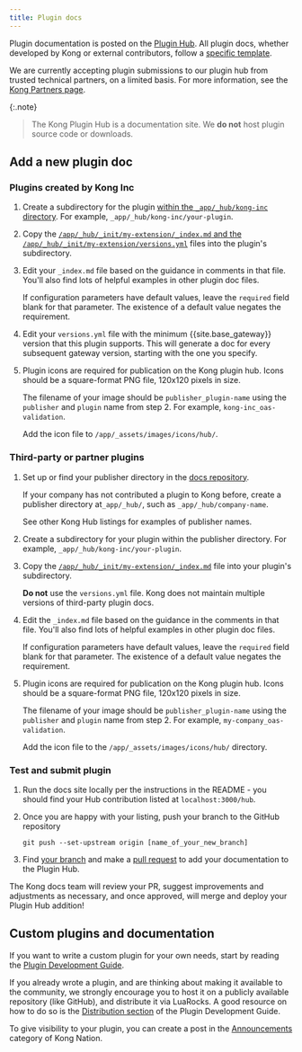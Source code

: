 ```yaml
---
title: Plugin docs
---
```


Plugin documentation is posted on the [Plugin Hub](/hub/). 
All plugin docs, whether developed by Kong or external contributors,
follow a [specific template](https://github.com/Kong/docs.konghq.com/tree/main/app/_hub/_init/my-extension).

We are currently accepting plugin submissions to our plugin hub from trusted technical partners, on a limited basis. 
For more information, see the [Kong Partners page](https://konghq.com/partners/).

{:.note}
> The Kong Plugin Hub is a documentation site. We **do not** host plugin source code or downloads.

## Add a new plugin doc

### Plugins created by Kong Inc

1. Create a subdirectory for the plugin [within the `_app/_hub/kong-inc` directory](https://github.com/Kong/docs.konghq.com/tree/main/app/_hub/kong-inc/).
For example, `_app/_hub/kong-inc/your-plugin`.

1. Copy the [`/app/_hub/_init/my-extension/_index.md` and 
the `/app/_hub/_init/my-extension/versions.yml`](https://github.com/Kong/docs.konghq.com/tree/main/app/_hub/_init/my-extension)
files into the plugin's subdirectory.

1. Edit your `_index.md` file based on the guidance in comments in that file.
You'll also find lots of helpful examples in other plugin doc files.

    If configuration parameters have default values, 
    leave the `required` field blank for that parameter.
    The existence of a default value negates the requirement.

1. Edit your `versions.yml` file with the minimum {{site.base_gateway}} version that this plugin supports.
    This will generate a doc for every subsequent gateway version, 
    starting with the one you specify.

1. Plugin icons are required for publication on the Kong plugin hub. Icons
should be a square-format PNG file, 120x120 pixels in size. 

    The filename of your image should be `publisher_plugin-name` using 
    the `publisher` and `plugin` name from step 2.
    For example, `kong-inc_oas-validation`.

    Add the icon file to `/app/_assets/images/icons/hub/`. 

### Third-party or partner plugins

1. Set up or find your publisher directory in the [docs repository](https://github.com/Kong/docs.konghq.com/tree/main/app/_hub/).

   If your company has not contributed a plugin to Kong before, 
   create a publisher directory at`_app/_hub/`, such as
  `_app/_hub/company-name`. 

    See other Kong Hub listings for examples of publisher names.

1. Create a subdirectory for your plugin within the publisher directory.
For example, `_app/_hub/kong-inc/your-plugin`.

1. Copy the [`/app/_hub/_init/my-extension/_index.md`](https://github.com/Kong/docs.konghq.com/tree/main/app/_hub/_init/my-extension)
 file into your plugin's subdirectory.

    **Do not** use the `versions.yml` file. 
    Kong does not maintain multiple versions of third-party plugin docs.

1. Edit the `_index.md` file based on the guidance in the comments in that file.
You'll also find lots of helpful examples in other plugin doc files.

    If configuration parameters have default values, 
    leave the `required` field blank for that parameter.
    The existence of a default value negates the requirement.

1. Plugin icons are required for publication on the Kong plugin hub. Icons
should be a square-format PNG file, 120x120 pixels in size. 

    The filename of your image should be `publisher_plugin-name` using 
    the `publisher` and `plugin` name from step 2.
    For example, `my-company_oas-validation`.

    Add the icon file to the `/app/_assets/images/icons/hub/` directory. 

### Test and submit plugin

1. Run the docs site locally per the instructions in
the README - you should find your Hub contribution listed at
`localhost:3000/hub`.

1. Once you are happy with your listing, push your branch to the GitHub repository

    ```
    git push --set-upstream origin [name_of_your_new_branch]
    ```

1. Find [your branch](https://github.com/Kong/docs.konghq.com/branches/yours) and make a [pull request](https://help.github.com/en/github/collaborating-with-issues-and-pull-requests/creating-a-pull-request) to add your documentation to the Plugin Hub. 

The Kong docs team will review your PR, suggest improvements and adjustments as
necessary, and once approved, will merge and deploy your Plugin Hub addition!


## Custom plugins and documentation

If you want to write a custom plugin for your own needs, start by reading the [Plugin Development Guide](/gateway/latest/plugin-development/).

If you already wrote a plugin, and are thinking about making it available to the community, we strongly encourage you to host it on a publicly available repository (like GitHub), and distribute it via LuaRocks. A good resource on how to do so is the [Distribution section](/gateway/latest/plugin-development/distribution/#distribute-your-plugin) of the Plugin Development Guide.

To give visibility to your plugin, you can create a post in the [Announcements](https://discuss.konghq.com/c/announcements/7) category of Kong Nation.
